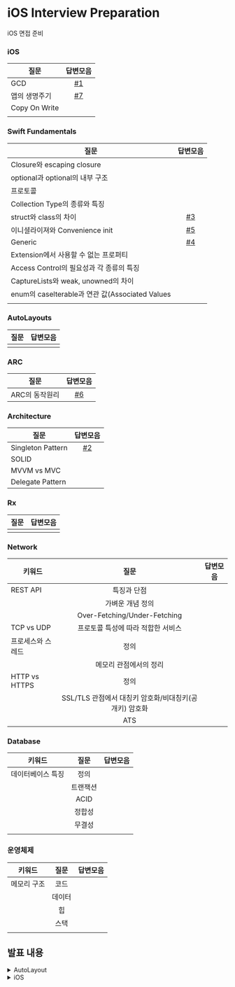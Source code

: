 # iOS Interview Preparation
iOS 면접 준비



 
### iOS



| 질문 | 답변모음 | 
|--|:--:|
| GCD | [#1](https://github.com/NOW-ON/iOS-Interview-Preparation/issues/1) |
| 앱의 생명주기 | [#7](https://github.com/NOW-ON/iOS-Interview-Preparation/issues/7) |
| Copy On Write | |
| | |


### Swift Fundamentals

| 질문 | 답변모음 | 
|--|:--:|
| Closure와 escaping closure | | 
| optional과 optional의 내부 구조 | | 
| 프로토콜 | |
| Collection Type의 종류와 특징 | |
| struct와 class의 차이 | [#3](https://github.com/NOW-ON/iOS-Interview-Preparation/issues/3) |
| 이니셜라이져와 Convenience init | [#5](https://github.com/NOW-ON/iOS-Interview-Preparation/issues/5) |
| Generic | [#4](https://github.com/NOW-ON/iOS-Interview-Preparation/issues/4) |
| Extension에서 사용할 수 없는 프로퍼티 | |
| Access Control의 필요성과 각 종류의 특징  |  | 
| CaptureLists와 weak, unowned의 차이 | |
| enum의 caselterable과 연관 값(Associated Values | |
| | |
 

### AutoLayouts


| 질문 | 답변모음 |
|--|:--:|
| | |



### ARC


| 질문 | 답변모음 | 
|--|:--:|
| ARC의 동작원리 | [#6](https://github.com/NOW-ON/iOS-Interview-Preparation/issues/6) |
 

### Architecture


| 질문 | 답변모음 | 
|--|:--:|
| Singleton Pattern | [#2](https://github.com/NOW-ON/iOS-Interview-Preparation/issues/2) |
| SOLID | |
| MVVM vs MVC | |
| Delegate Pattern | |
  


### Rx


| 질문 | 답변모음 | 
|--|:--:|
| | |
 


### Network


| 키워드| 질문 | 답변모음 | 
|--|:--:|:--:|
| REST API | 특징과 단점 | |
|  | 가벼운 개념 정의 |  |
|  |Over-Fetching/Under-Fetching|  |
| TCP vs UDP | 프로토콜 특성에 따라 적합한 서비스 | |
| 프로세스와 스레드 | 정의 |  |
|   | 메모리 관점에서의 정리 |  |
| HTTP vs HTTPS  | 정의  |  |
| |SSL/TLS 관점에서 대칭키 암호화/비대칭키(공개키) 암호화|  |
|  | ATS  |  |


### Database


| 키워드| 질문 | 답변모음 | 
|--|:--:|:--:|
| 데이터베이스 특징 | 정의| |
| |트랜잭션 | |
| | ACID| |
| | 정합성 | |
| | 무결성| |
| | | |


### 운영체제


| 키워드| 질문 | 답변모음 | 
|--|:--:|:--:|
| 메모리 구조 | 코드| |
| | 데이터 | |
| | 힙 | |
| | 스택 | |
| | | |

 


## 발표 내용

<details> 
  <summary>AutoLayout</summary> 
<br>

| 질문 | 답변모음 |
|--|:--:|
| 오토레이아웃을 코드로 작성하는 방법 | [2022.10.17 윤여진](https://alike-cucumber-a6f.notion.site/3-0b7818ae470846a79d371e0a0b9b89c0) |
| `Storyboard`를 이용했을 때의 장단점 | [2022.10.17 이주영](https://alike-cucumber-a6f.notion.site/Storyboard-e160c249490a45019e804059f3dc9dec) |
| `SafeArea` | [2022.10.17 홍석준](https://alike-cucumber-a6f.notion.site/Safe-Area-e5783c7ec4f645e8aa79426dc2b5663e) |
| Left Constraint 와 Leading Constraint의 차이점 |  [2022.10.17 홍석준](https://alike-cucumber-a6f.notion.site/Left-Leading-Constraint-e9f2db656be94de987f4c27f8e2082ee) |
| hugging, resistance | [2022.10.19 이재용](https://alike-cucumber-a6f.notion.site/Hugging-Compression-Resistance-ca680c4230eb4390aab27a99bc533b63) |
| Intrinsic Size | [2022.10.19 김도이](https://kimdee.notion.site/Intrinsic-Size-ce83224da43143ebad61be9a591221af) |

 
</details> 

<details> 
  <summary>iOS</summary> 
<br>

| 질문 | 답변모음 |
|--|:--:|
| `Bounds`와 `Frame`의 차이점 | [2022.10.19 윤여진](https://alike-cucumber-a6f.notion.site/Frame-Bound-4e5eac8d98504b6ca56e734c3012ec80) |
| 실제 디바이스가 없을 경우 개발 환경에서 할 수 있는 것과 없는 것 | [2022.10.19 윤여진](https://alike-cucumber-a6f.notion.site/7ad3ceb3dea640af9f41c3a08a02d815) |
|UIKit 클래스들을 다룰 때 꼭 처리해야하는 애플리케이션 쓰레드 이름 | [2022.10.19 이주영](https://alike-cucumber-a6f.notion.site/UIKit-bd4f876322454036b8e5ab4bc1c97de2) |
| `@Main` | [2022.10.21 홍석준](https://alike-cucumber-a6f.notion.site/Main-2022-10-21-d7ba5d149f1743ca853711ef0a9d0683) |
| `NSOperationQueue`와 `GCD Queue`의 차이점 | [2022.10.21 김도이](https://kimdee.notion.site/NSOperationQueue-GCD-Queue-878028323d414304bc34c332a2d7872d) |
| Global DispatchQueue의 `QoS`의 종류와 의미  | [2022.10.21 김도이](https://www.notion.so/kimdee/Global-DispatchQueue-QoS-3a480b3635774764be5147caa21550c8) |
| GCD API 동작 방식과 필요성 |  [2022.10.21 김도이](https://kimdee.notion.site/GCD-API-4676cc2622f844aa924bb747bceb1282) |
| `prepareForReuse` |  [2022.10.21 이재용](https://alike-cucumber-a6f.notion.site/prepareForReuse-60ae3f5a78b74d3ba216670505752d18) |
| 하나의 View Controller 코드에서 여러 TableView Controller 역할을 해야 할 경우  |  [2022.10.21 이재용](https://alike-cucumber-a6f.notion.site/View-Controller-TableView-Controller-94f859e78daa400aa66ca588fb792eab) |
| TableView 동작 방식과 화면에 Cell을 출력하기 위해 최소한 구현해야 하는 DataSource 메서드 |  [2022.10.21 이재용](https://alike-cucumber-a6f.notion.site/TableView-Cell-DataSource-d7debe86ba7742c8aabafefc80ee82c1) |
| 다크모드 지원방법 | [2022.10.21 윤여진](https://alike-cucumber-a6f.notion.site/fcede1dd2a1148b0914b368bc890afd8) |
| 앱의 콘텐츠,데이터를 저장하는 특별한 객체  |  [2022.10.21 윤여진](https://alike-cucumber-a6f.notion.site/90be32e3d2534a6ca168a73d45fc8d9a) |
| 앱 화면의 콘텐츠를 표시하는 로직과 관리를 담당하는 객체 |  [2022.10.21 윤여진](https://alike-cucumber-a6f.notion.site/92c10f5aa23a42849a7baf5d759deb6e) |
| App Bundle의 구조와 역할 | [2022.10.21 이주영](https://alike-cucumber-a6f.notion.site/App-Bundle-1d990e129a904f6482a030936eb9290f)|
| 모든 View Controller 객체의 상위 클래스와 그 역할 | [2022.10.21 이주영](https://alike-cucumber-a6f.notion.site/View-Controller-b1158c9b8d89400eb1976ea3dd5465ac) |
|  |  [yyyy.MM.dd 이름]() |



</details> 


